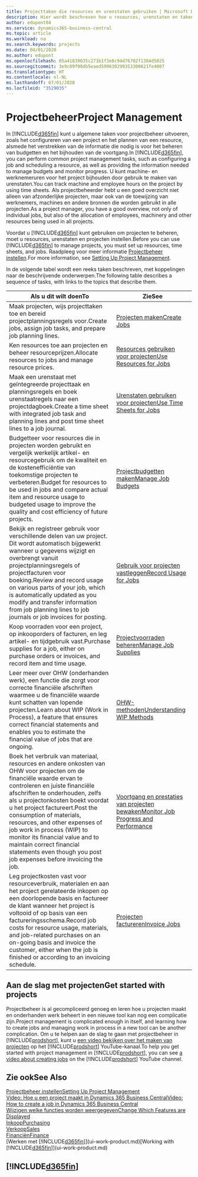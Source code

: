 ```yaml
---
title: Projecttaken die resources en urenstaten gebruiken | Microsoft Docs
description: Hier wordt beschreven hoe u resources, urenstaten en taken gebruikt om projecten te beheren.
author: edupont04
ms.service: dynamics365-business-central
ms.topic: article
ms.workload: na
ms.search.keywords: projects
ms.date: 04/01/2020
ms.author: edupont
ms.openlocfilehash: 05a41839035c271b1f3e8c94d76702f1384d5025
ms.sourcegitcommit: 3e9c89f90db5eaed599630299353300621fe4007
ms.translationtype: HT
ms.contentlocale: nl-NL
ms.lasthandoff: 07/01/2020
ms.locfileid: "3529035"
---
```

# <a name="project-management"></a><span data-ttu-id="71da9-103">Projectbeheer</span><span class="sxs-lookup"><span data-stu-id="71da9-103">Project Management</span></span>
<span data-ttu-id="71da9-104">In [!INCLUDE[d365fin](includes/d365fin_md.md)] kunt u algemene taken voor projectbeheer uitvoeren, zoals het configureren van een project en het plannen van een resource, alsmede het verstrekken van de informatie die nodig is voor het beheren van budgetten en het bijhouden van de voortgang.</span><span class="sxs-lookup"><span data-stu-id="71da9-104">In [!INCLUDE[d365fin](includes/d365fin_md.md)], you can perform common project management tasks, such as configuring a job and scheduling a resource, as well as providing the information needed to manage budgets and monitor progress.</span></span> <span data-ttu-id="71da9-105">U kunt machine- en werknemeruren voor het project bijhouden door gebruik te maken van urenstaten.</span><span class="sxs-lookup"><span data-stu-id="71da9-105">You can track machine and employee hours on the project by using time sheets.</span></span> <span data-ttu-id="71da9-106">Als projectbeheerder hebt u een goed overzicht niet alleen van afzonderlijke projecten, maar ook van de toewijzing van werknemers, machines en andere bronnen die worden gebruikt in alle projecten.</span><span class="sxs-lookup"><span data-stu-id="71da9-106">As a project manager, you have a good overview, not only of individual jobs, but also of the allocation of employees, machinery and other resources being used in all projects.</span></span>

<span data-ttu-id="71da9-107">Voordat u [!INCLUDE[d365fin](includes/d365fin_md.md)] kunt gebruiken om projecten te beheren, moet u resources, urenstaten en projecten instellen.</span><span class="sxs-lookup"><span data-stu-id="71da9-107">Before you can use [!INCLUDE[d365fin](includes/d365fin_md.md)] to manage projects, you must set up resources, time sheets, and jobs.</span></span> <span data-ttu-id="71da9-108">Raadpleeg voor meer informatie [Projectbeheer instellen](projects-setup-projects.md).</span><span class="sxs-lookup"><span data-stu-id="71da9-108">For more information, see [Setting Up Project Management](projects-setup-projects.md).</span></span>  

<span data-ttu-id="71da9-109">In de volgende tabel wordt een reeks taken beschreven, met koppelingen naar de beschrijvende onderwerpen.</span><span class="sxs-lookup"><span data-stu-id="71da9-109">The following table describes a sequence of tasks, with links to the topics that describe them.</span></span>

| <span data-ttu-id="71da9-110">Als u dit wilt doen</span><span class="sxs-lookup"><span data-stu-id="71da9-110">To</span></span> | <span data-ttu-id="71da9-111">Zie</span><span class="sxs-lookup"><span data-stu-id="71da9-111">See</span></span> |
| --- | --- |
| <span data-ttu-id="71da9-112">Maak projecten, wijs projecttaken toe en bereid projectplanningsregels voor.</span><span class="sxs-lookup"><span data-stu-id="71da9-112">Create jobs, assign job tasks, and prepare job planning lines.</span></span> |[<span data-ttu-id="71da9-113">Projecten maken</span><span class="sxs-lookup"><span data-stu-id="71da9-113">Create Jobs</span></span>](projects-how-create-jobs.md) |
| <span data-ttu-id="71da9-114">Ken resources toe aan projecten en beheer resourceprijzen.</span><span class="sxs-lookup"><span data-stu-id="71da9-114">Allocate resources to jobs and manage resource prices.</span></span> |[<span data-ttu-id="71da9-115">Resources gebruiken voor projecten</span><span class="sxs-lookup"><span data-stu-id="71da9-115">Use Resources for Jobs</span></span>](projects-how-use-resources.md) |
| <span data-ttu-id="71da9-116">Maak een urenstaat met geïntegreerde projecttaak en planningsregels en boek urenstaatregels naar een projectdagboek.</span><span class="sxs-lookup"><span data-stu-id="71da9-116">Create a time sheet with integrated job task and planning lines and post time sheet lines to a job journal.</span></span> |[<span data-ttu-id="71da9-117">Urenstaten gebruiken voor projecten</span><span class="sxs-lookup"><span data-stu-id="71da9-117">Use Time Sheets for Jobs</span></span>](projects-how-use-time-sheets.md) |
| <span data-ttu-id="71da9-118">Budgetteer voor resources die in projecten worden gebruikt en vergelijk werkelijk artikel- en resourcegebruik om de kwaliteit en de kostenefficiëntie van toekomstige projecten te verbeteren.</span><span class="sxs-lookup"><span data-stu-id="71da9-118">Budget for resources to be used in jobs and compare actual item and resource usage to budgeted usage to improve the quality and cost efficiency of future projects.</span></span> |[<span data-ttu-id="71da9-119">Projectbudgetten maken</span><span class="sxs-lookup"><span data-stu-id="71da9-119">Manage Job Budgets</span></span>](projects-how-manage-budgets.md) |
| <span data-ttu-id="71da9-120">Bekijk en registreer gebruik voor verschillende delen van uw project. Dit wordt automatisch bijgewerkt wanneer u gegevens wijzigt en overbrengt vanuit projectplanningsregels of projectfacturen voor boeking.</span><span class="sxs-lookup"><span data-stu-id="71da9-120">Review and record usage on various parts of your job, which is automatically updated as you modify and transfer information from job planning lines to job journals or job invoices for posting.</span></span> |[<span data-ttu-id="71da9-121">Gebruik voor projecten vastleggen</span><span class="sxs-lookup"><span data-stu-id="71da9-121">Record Usage for Jobs</span></span>](projects-how-record-job-usage.md) |
| <span data-ttu-id="71da9-122">Koop voorraden voor een project, op inkooporders of facturen, en leg artikel- en tijdgebruik vast.</span><span class="sxs-lookup"><span data-stu-id="71da9-122">Purchase supplies for a job, either on purchase orders or invoices, and record item and time usage.</span></span> |[<span data-ttu-id="71da9-123">Projectvoorraden beheren</span><span class="sxs-lookup"><span data-stu-id="71da9-123">Manage Job Supplies</span></span>](projects-how-manage-project-supplies.md) |
| <span data-ttu-id="71da9-124">Leer meer over OHW (onderhanden werk), een functie die zorgt voor correcte financiële afschriften waarmee u de financiële waarde kunt schatten van lopende projecten.</span><span class="sxs-lookup"><span data-stu-id="71da9-124">Learn about WIP (Work in Process), a feature that ensures correct financial statements and enables you to estimate the financial value of jobs that are ongoing.</span></span> |[<span data-ttu-id="71da9-125">OHW-methoden</span><span class="sxs-lookup"><span data-stu-id="71da9-125">Understanding WIP Methods</span></span>](projects-understanding-wip.md) |
| <span data-ttu-id="71da9-126">Boek het verbruik van materiaal, resources en andere onkosten van OHW voor projecten om de financiële waarde ervan te controleren en juiste financiële afschriften te onderhouden, zelfs als u projectonkosten boekt voordat u het project factureert.</span><span class="sxs-lookup"><span data-stu-id="71da9-126">Post the consumption of materials, resources, and other expenses of job work in process (WIP) to monitor its financial value and to maintain correct financial statements even though you post job expenses before invoicing the job.</span></span> |[<span data-ttu-id="71da9-127">Voortgang en prestaties van projecten bewaken</span><span class="sxs-lookup"><span data-stu-id="71da9-127">Monitor Job Progress and Performance</span></span>](projects-how-monitor-progress-performance.md) |
| <span data-ttu-id="71da9-128">Leg projectkosten vast voor resourceverbruik, materialen en aan het project gerelateerde inkopen op een doorlopende basis en factureer de klant wanneer het project is voltooid of op basis van een factureringsschema.</span><span class="sxs-lookup"><span data-stu-id="71da9-128">Record job costs for resource usage, materials, and job-related purchases on an on-going basis and invoice the customer, either when the job is finished or according to an invoicing schedule.</span></span> |[<span data-ttu-id="71da9-129">Projecten factureren</span><span class="sxs-lookup"><span data-stu-id="71da9-129">Invoice Jobs</span></span>](projects-how-invoice-jobs.md) |

## <a name="get-started-with-projects"></a><span data-ttu-id="71da9-130">Aan de slag met projecten</span><span class="sxs-lookup"><span data-stu-id="71da9-130">Get started with projects</span></span>

<span data-ttu-id="71da9-131">Projectbeheer is al gecompliceerd genoeg en leren hoe u projecten maakt en onderhanden werk beheert in een nieuwe tool kan nog een complicatie zijn.</span><span class="sxs-lookup"><span data-stu-id="71da9-131">Project management is complicated enough in itself, and learning how to create jobs and managing work in process in a new tool can be another complication.</span></span> <span data-ttu-id="71da9-132">Om u te helpen aan de slag te gaan met projectbeheer in [!INCLUDE[prodshort](includes/prodshort.md)], kunt u [een video bekijken over het maken van projecten](https://www.youtube.com/watch?v=VqaPWr7BWmw) op het [!INCLUDE[prodshort](includes/prodshort.md)] YouTube-kanaal.</span><span class="sxs-lookup"><span data-stu-id="71da9-132">To help you get started with project management in [!INCLUDE[prodshort](includes/prodshort.md)], you can see [a video about creating jobs](https://www.youtube.com/watch?v=VqaPWr7BWmw) on the [!INCLUDE[prodshort](includes/prodshort.md)] YouTube channel.</span></span>  

## <a name="see-also"></a><span data-ttu-id="71da9-133">Zie ook</span><span class="sxs-lookup"><span data-stu-id="71da9-133">See Also</span></span>

[<span data-ttu-id="71da9-134">Projectbeheer instellen</span><span class="sxs-lookup"><span data-stu-id="71da9-134">Setting Up Project Management</span></span>](projects-setup-projects.md)  
[<span data-ttu-id="71da9-135">Video: Hoe u een project maakt in Dynamics 365 Business Central</span><span class="sxs-lookup"><span data-stu-id="71da9-135">Video: How to create a job in Dynamics 365 Business Central</span></span>](https://www.youtube.com/watch?v=VqaPWr7BWmw)  
[<span data-ttu-id="71da9-136">Wijzigen welke functies worden weergegeven</span><span class="sxs-lookup"><span data-stu-id="71da9-136">Change Which Features are Displayed</span></span>](ui-experiences.md)  
[<span data-ttu-id="71da9-137">Inkoop</span><span class="sxs-lookup"><span data-stu-id="71da9-137">Purchasing</span></span>](purchasing-manage-purchasing.md)  
[<span data-ttu-id="71da9-138">Verkoop</span><span class="sxs-lookup"><span data-stu-id="71da9-138">Sales</span></span>](sales-manage-sales.md)  
[<span data-ttu-id="71da9-139">Financiën</span><span class="sxs-lookup"><span data-stu-id="71da9-139">Finance</span></span>](finance.md)  
<span data-ttu-id="71da9-140">[Werken met [!INCLUDE[d365fin](includes/d365fin_md.md)]](ui-work-product.md)</span><span class="sxs-lookup"><span data-stu-id="71da9-140">[Working with [!INCLUDE[d365fin](includes/d365fin_md.md)]](ui-work-product.md)</span></span>  

## [!INCLUDE[d365fin](includes/free_trial_md.md)]  
